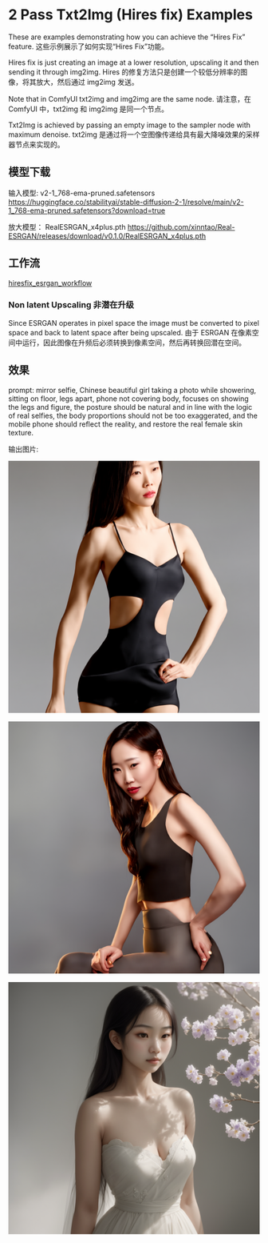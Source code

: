 # 2 Pass Txt2Img (Hires fix) Examples


These are examples demonstrating how you can achieve the “Hires Fix” feature.
这些示例展示了如何实现“Hires Fix”功能。

Hires fix is just creating an image at a lower resolution, upscaling it and then sending it through img2img. 
Hires 的修复方法只是创建一个较低分辨率的图像，将其放大，然后通过 img2img 发送。


Note that in ComfyUI txt2img and img2img are the same node. 
请注意，在 ComfyUI 中，txt2img 和 img2img 是同一个节点。


Txt2Img is achieved by passing an empty image to the sampler node with maximum denoise.
txt2img 是通过将一个空图像传递给具有最大降噪效果的采样器节点来实现的。

## 模型下载


输入模型: v2-1_768-ema-pruned.safetensors
https://huggingface.co/stabilityai/stable-diffusion-2-1/resolve/main/v2-1_768-ema-pruned.safetensors?download=true


放大模型： RealESRGAN_x4plus.pth
https://github.com/xinntao/Real-ESRGAN/releases/download/v0.1.0/RealESRGAN_x4plus.pth


## 工作流


[hiresfix_esrgan_workflow](./hiresfix_esrgan_workflow.json)


### Non latent Upscaling  非潜在升级

Since ESRGAN operates in pixel space the image must be converted to pixel space and back to latent space after being upscaled.
由于 ESRGAN 在像素空间中运行，因此图像在升频后必须转换到像素空间，然后再转换回潜在空间。



## 效果

prompt: mirror selfie, Chinese beautiful girl taking a photo while showering, sitting on floor, legs apart,   phone not covering body, focuses on showing the legs and figure, the posture should be natural and in line with the logic of real selfies, the body proportions should not be too exaggerated, and the mobile phone should reflect the reality, and restore the real female skin texture.


输出图片:


![](./ComfyUI_01079_.png)




![](./ComfyUI_01081_.png)


![](./ComfyUI_01087_.png)
